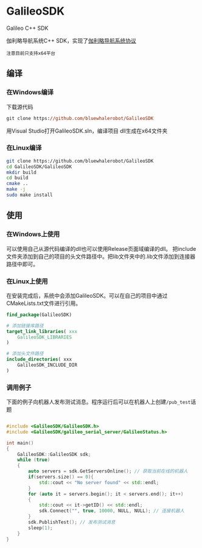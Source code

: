 # GalileoSDK

Galileo C++ SDK

伽利略导航系统C++ SDK，实现了[伽利略导航系统协议](https://doc.bwbot.org/en/books-online/galileo-proto/)

`注意目前只支持x64平台`

## 编译

### 在Windows编译

下载源代码

```ps
git clone https://github.com/bluewhalerobot/GalileoSDK
```

用Visual Studio打开GalileoSDK.sln，编译项目
dll生成在x64文件夹

### 在Linux编译

```bash
git clone https://github.com/bluewhalerobot/GalileoSDK
cd GalileoSDK/GalileoSDK
mkdir build
cd build
cmake ..
make -j
sudo make install
```

## 使用

### 在Windows上使用

可以使用自己从源代码编译的dll也可以使用Release页面域编译的dll。
把include文件夹添加到自己的项目的头文件路径中。把lib文件夹中的.lib文件添加到连接器路径中即可。

### 在Linux上使用

在安装完成后，系统中会添加GalileoSDK。可以在自己的项目中通过CMakeLists.txt文件进行引用。

```cmake
find_package(GalileoSDK)

# 添加链接库路径
target_link_libraries( xxx
    GalileoSDK_LIBRARIES
)

# 添加头文件路径
include_directories( xxx
    GalileoSDK_INCLUDE_DIR
)
```

### 调用例子

下面的例子向机器人发布测试消息。程序运行后可以在机器人上创建`/pub_test`话题

```cpp

#include <GalileoSDK/GalileoSDK.h>
#include <GalileoSDK/galileo_serial_server/GalileoStatus.h>

int main()
{
    GalileoSDK::GalileoSDK sdk;
    while (true)
    {
        auto servers = sdk.GetServersOnline(); // 获取当前在线的机器人
        if(servers.size() == 0){
            std::cout << "No server found" << std::endl;
        }
        for (auto it = servers.begin(); it < servers.end(); it++)
        {
            std::cout << it->getID() << std::endl;
            sdk.Connect("", true, 10000, NULL, NULL); // 连接机器人
        }
        sdk.PublishTest(); // 发布测试消息
        sleep(1);
    }
}

```